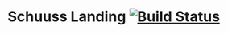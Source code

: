 # Schuuss Landing [![Build Status](https://travis-ci.org/timstott/schuuss-landing.svg)](https://travis-ci.org/timstott/schuuss-landing)

